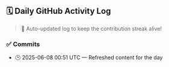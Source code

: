 ## 🗓️ Daily GitHub Activity Log

> 🤖 Auto-updated log to keep the contribution streak alive!

### ✅ Commits

- 🕒 2025-06-08 00:51 UTC — Refreshed content for the day

